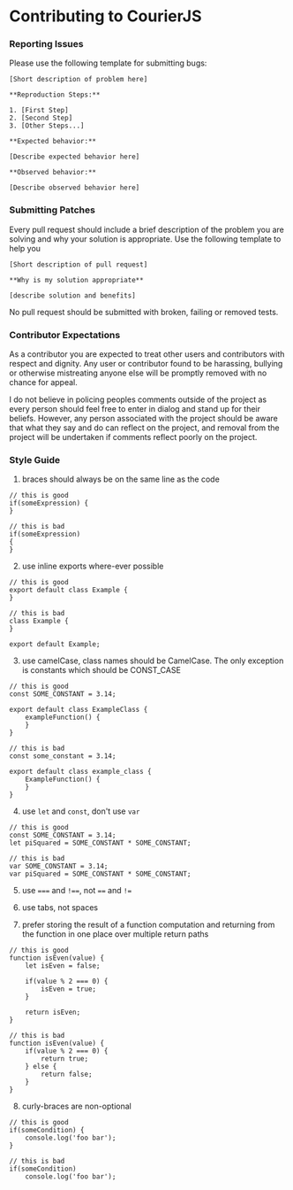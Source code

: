 # Contributing to CourierJS

### Reporting Issues

Please use the following template for submitting bugs:

```
[Short description of problem here]

**Reproduction Steps:**

1. [First Step]
2. [Second Step]
3. [Other Steps...]

**Expected behavior:**

[Describe expected behavior here]

**Observed behavior:**

[Describe observed behavior here]
```

### Submitting Patches

Every pull request should include a brief description of the problem you are solving
and why your solution is appropriate. Use the following template to help you

```
[Short description of pull request]

**Why is my solution appropriate**

[describe solution and benefits]
```

No pull request should be submitted with broken, failing or removed tests.

### Contributor Expectations

As a contributor you are expected to treat other users and contributors with respect
and dignity. Any user or contributor found to be harassing, bullying or otherwise mistreating
anyone else will be promptly removed with no chance for appeal.

I do not believe in policing peoples comments outside of the project as every person
should feel free to enter in dialog and stand up for their beliefs. However, any
person associated with the project should be aware that what they say and do can
reflect on the project, and removal from the project will be undertaken if comments
reflect poorly on the project.

### Style Guide

1) braces should always be on the same line as the code

```
// this is good
if(someExpression) {
}

// this is bad
if(someExpression) 
{
}
```

2) use inline exports where-ever possible

```
// this is good
export default class Example {
}

// this is bad
class Example {
}

export default Example;
```

3) use camelCase, class names should be CamelCase. The only exception is constants which should be CONST_CASE

```
// this is good
const SOME_CONSTANT = 3.14;

export default class ExampleClass {
	exampleFunction() {
	}
}

// this is bad
const some_constant = 3.14;

export default class example_class {
	ExampleFunction() {
	}
}
```

4) use `let` and `const`, don't use `var`

```
// this is good
const SOME_CONSTANT = 3.14;
let piSquared = SOME_CONSTANT * SOME_CONSTANT;

// this is bad
var SOME_CONSTANT = 3.14;
var piSquared = SOME_CONSTANT * SOME_CONSTANT;
```

5) use `===` and `!==`, not `==` and `!=`

6) use tabs, not spaces

7) prefer storing the result of a function computation and returning from the function in one place over multiple return paths

```
// this is good
function isEven(value) {
	let isEven = false;
	
	if(value % 2 === 0) {
		isEven = true;
	}
	
	return isEven;
}

// this is bad
function isEven(value) {
	if(value % 2 === 0) {
		return true;
	} else {
		return false;
	}
}
```

8) curly-braces are non-optional

```
// this is good
if(someCondition) {
	console.log('foo bar');
}

// this is bad
if(someCondition)
	console.log('foo bar');
```